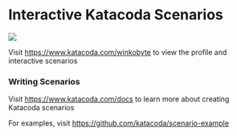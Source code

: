 # Interactive Katacoda Scenarios

[![](http://shields.katacoda.com/katacoda/winkobyte/count.svg)](https://www.katacoda.com/winkobyte "Get your profile on Katacoda.com")

Visit https://www.katacoda.com/winkobyte to view the profile and interactive scenarios

### Writing Scenarios
Visit https://www.katacoda.com/docs to learn more about creating Katacoda scenarios

For examples, visit https://github.com/katacoda/scenario-example
